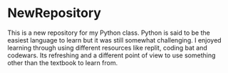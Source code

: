 # NewRepository
This is a new repository for my Python class.
 Python is said to be the easiest language to learn but it was still somewhat challenging. 
 I enjoyed learning through using different resources like replit, coding bat and codewars.
 Its refreshing and a different point of view to use something other than the textbook to 
 learn from.
